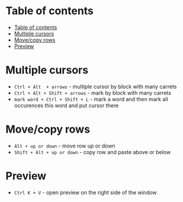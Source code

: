 # Table of contents

- [Table of contents](#table-of-contents)
- [Multiple cursors](#multiple-cursors)
- [Move/copy rows](#movecopy-rows)
- [Preview](#preview)

# Multiple cursors

- `Ctrl + Alt  + arrows` - multiple cursor by block with many carrets
- `Ctrl + Alt + Shift + arrows` - mark by block with many carrets
- `mark word + Ctrl + Shift + L` - mark a word and then mark all occurences this word and put cursor there  

# Move/copy rows

- `Alt + up or down` -  move row up or down 
- `Shift + Alt + up or down` - copy row and paste above or below

# Preview
- `Ctrl K + V` - open preview on the right side of the window